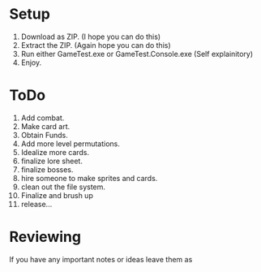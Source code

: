 # Setup
1. Download as ZIP. (I hope you can do this)
2. Extract the ZIP. (Again hope you can do this)
3. Run either GameTest.exe or GameTest.Console.exe (Self explainitory)
4. Enjoy.
   
# ToDo
1. Add combat.
2. Make card art.
3. Obtain Funds.
4. Add more level permutations.
5. Idealize more cards.
6. finalize lore sheet.
7. finalize bosses.
8. hire someone to make sprites and cards.
9. clean out the file system.
10. Finalize and brush up
11. release...

# Reviewing
If you have any important notes or ideas leave them as
